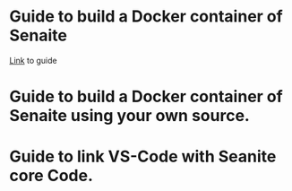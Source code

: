 # Guide to build a Docker container of Senaite
[Link](https://github.com/RML-IAEA/LIMS_share/blob/main/docker/BuildSenaiteContainerDockerGuide.org) to guide


# Guide to build a Docker container of Senaite using your own source. 

# Guide to link VS-Code with Seanite core Code. 
